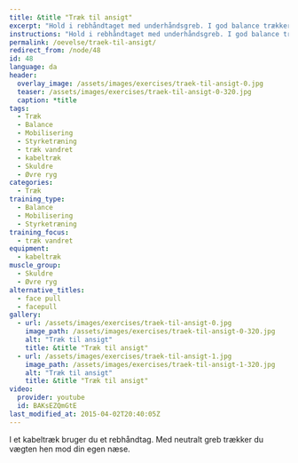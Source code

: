 ```yaml
---
title: &title "Træk til ansigt"
excerpt: "Hold i rebhåndtaget med underhåndsgreb. I god balance trækker du rebet hen mod dit ansigt, mens du holder hovedet og skuldrene i samme position som ved starten."
instructions: "Hold i rebhåndtaget med underhåndsgreb. I god balance trækker du rebet hen mod dit ansigt, mens du holder hovedet og skuldrene i samme position som ved starten."
permalink: /oevelse/traek-til-ansigt/
redirect_from: /node/48
id: 48
language: da
header:
  overlay_image: /assets/images/exercises/traek-til-ansigt-0.jpg
  teaser: /assets/images/exercises/traek-til-ansigt-0-320.jpg
  caption: *title
tags:
  - Træk
  - Balance
  - Mobilisering
  - Styrketræning
  - træk vandret
  - kabeltræk
  - Skuldre
  - Øvre ryg
categories:
  - Træk
training_type: 
  - Balance
  - Mobilisering
  - Styrketræning
training_focus: 
  - træk vandret
equipment:
  - kabeltræk
muscle_group:
  - Skuldre
  - Øvre ryg
alternative_titles:
  - face pull
  - facepull
gallery:
  - url: /assets/images/exercises/traek-til-ansigt-0.jpg
    image_path: /assets/images/exercises/traek-til-ansigt-0-320.jpg
    alt: "Træk til ansigt"
    title: &title "Træk til ansigt"
  - url: /assets/images/exercises/traek-til-ansigt-1.jpg
    image_path: /assets/images/exercises/traek-til-ansigt-1-320.jpg
    alt: "Træk til ansigt"
    title: &title "Træk til ansigt"
video:
  provider: youtube
  id: BAKsEZQmGtE
last_modified_at: 2015-04-02T20:40:05Z
---
```


I et kabeltræk bruger du et rebhåndtag. Med neutralt greb trækker du vægten hen mod din egen næse.
